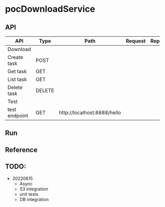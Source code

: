 # pocDownloadService

## API

| API | Type | Path | Request | Reponse |
| ----- | -------- | ---- | ----- | ---- |
| Download |  |  |  | |
| Create task | POST |  |  ||
| Get task | GET |  |  | |
| List task | GET |  |  | |
| Delete task | DELETE |  |  | |
| Test |  |  |  | |
| test endpoint| GET | http://localhost:8888/hello |  | |


## Run

## Reference

## TODO:
- 20220615
	- Async
	- S3 integration
	- unit tests
	- DB integration
